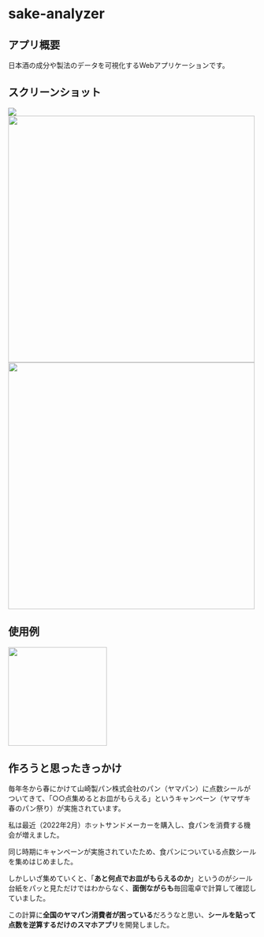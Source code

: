 # sake-analyzer
## アプリ概要
日本酒の成分や製法のデータを可視化するWebアプリケーションです。

## スクリーンショット
<img src="https://user-images.githubusercontent.com/94373729/206601353-6e398908-1a1a-491c-9f8c-4322b33d6df9.png">
<img src="https://user-images.githubusercontent.com/94373729/206601756-3158bb2a-871c-42cb-9211-2ec57fa79a5b.png" width="500">
<img src="https://user-images.githubusercontent.com/94373729/206601893-5d997198-8441-4594-84b4-7ff2db2b1b49.png" width="500">

## 使用例
<img src="https://user-images.githubusercontent.com/94373729/168720159-caf42697-7db2-4e44-8f9e-9c422f0ff06f.gif" width="200">

## 作ろうと思ったきっかけ
毎年冬から春にかけて山崎製パン株式会社のパン（ヤマパン）に点数シールがついてきて、「○○点集めるとお皿がもらえる」というキャンペーン（ヤマザキ春のパン祭り）が実施されています。

私は最近（2022年2月）ホットサンドメーカーを購入し、食パンを消費する機会が増えました。

同じ時期にキャンペーンが実施されていたため、食パンについている点数シールを集めはじめました。

しかしいざ集めていくと、「**あと何点でお皿がもらえるのか**」というのがシール台紙をパッと見ただけではわからなく、**面倒ながらも**毎回電卓で計算して確認していました。

この計算に**全国のヤマパン消費者が困っている**だろうなと思い、**シールを貼って点数を逆算するだけのスマホアプリ**を開発しました。
